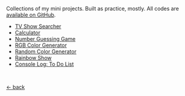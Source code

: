 Collections of my mini projects. Built as practice, mostly. All codes are [available on GitHub](https://github.com/mufidu/minis).

-   [TV Show Searcher](https://mufidu.github.io/minis/tvshow-search)
-   [Calculator](https://mufidu.github.io/minis/calculator)
-   [Number Guessing Game](https://mufidu.github.io/minis/number-guessing-game)
-   [RGB Color Generator](https://mufidu.github.io/minis/rgb-color-generator)
-   [Random Color Generator](https://mufidu.github.io/minis/random-color-generator)
-   [Rainbow Show](https://mufidu.github.io/minis/rainbow-show)
-   [Console Log: To Do List](https://mufidu.github.io/minis/console-todolist)

<br>

<a href="https://mufidu.com/projects">&larr; back</a>
